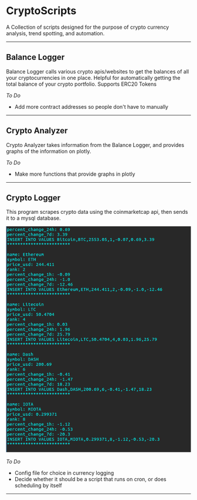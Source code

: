 # CryptoScripts
A Collection of scripts designed for the purpose of crypto currency analysis, trend spotting, and automation.

------


## Balance Logger
Balance Logger calls various crypto apis/websites to get the balances of all your cryptocurrencies in one place. Helpful for automatically getting the total balance of your crypto portfolio. Supports ERC20 Tokens


*To Do*
  * Add more contract addresses so people don't have to manually

-------

## Crypto Analyzer

Crypto Analyzer takes information from the Balance Logger, and provides graphs of the information on plotly.

*To Do*
  * Make more functions that provide graphs in plotly
-------

## Crypto Logger
This program scrapes crypto data using the coinmarketcap api, then sends it to a mysql database.

![Alt text](/res/cryptoLoggerOutput.png)

*To Do*

  * Config file for choice in currency logging
  * Decide whether it should be a script that runs on cron, or does scheduling by itself
------
